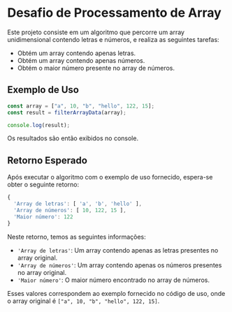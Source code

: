 # Desafio de Processamento de Array

Este projeto consiste em um algoritmo que percorre um array unidimensional contendo letras e números, e realiza as seguintes tarefas:

- Obtém um array contendo apenas letras.
- Obtém um array contendo apenas números.
- Obtém o maior número presente no array de números.

## Exemplo de Uso

```javascript
const array = ["a", 10, "b", "hello", 122, 15];
const result = filterArrayData(array);

console.log(result);
```

Os resultados são então exibidos no console.

## Retorno Esperado

Após executar o algoritmo com o exemplo de uso fornecido, espera-se obter o seguinte retorno:

```javascript
{
  'Array de letras': [ 'a', 'b', 'hello' ],
  'Array de números': [ 10, 122, 15 ],
  'Maior número': 122
}
```

Neste retorno, temos as seguintes informações:

- `'Array de letras'`: Um array contendo apenas as letras presentes no array original.
- `'Array de números'`: Um array contendo apenas os números presentes no array original.
- `'Maior número'`: O maior número encontrado no array de números.

Esses valores correspondem ao exemplo fornecido no código de uso, onde o array original é `["a", 10, "b", "hello", 122, 15]`.
